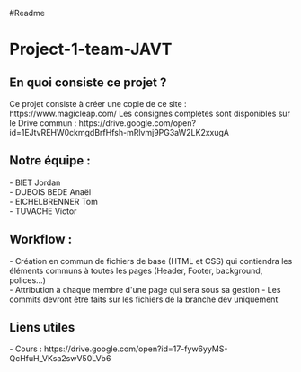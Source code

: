 #Readme
<h1>Project-1-team-JAVT</h1>

<h2>En quoi consiste ce projet ?</h2>
Ce projet consiste à créer une copie de ce site : https://www.magicleap.com/
Les consignes complètes sont disponibles sur le Drive commun : https://drive.google.com/open?id=1EJtvREHW0ckmgdBrfHfsh-mRlvmj9PG3aW2LK2xxugA

<h2>Notre équipe :</h2>
- BIET Jordan<br>
- DUBOIS BEDE Anaël<br>
- EICHELBRENNER Tom<br>
- TUVACHE Victor<br>

<h2>Workflow :</h2>
- Création en commun de fichiers de base (HTML et CSS) qui contiendra les éléments communs à toutes les pages (Header, Footer, background, polices...)<br>
- Attribution à chaque membre d'une page qui sera sous sa gestion
- Les commits devront être faits sur les fichiers de la branche dev uniquement
<h2>Liens utiles</h2>
- Cours : https://drive.google.com/open?id=17-fyw6yyMS-QcHfuH_VKsa2swV50LVb6
